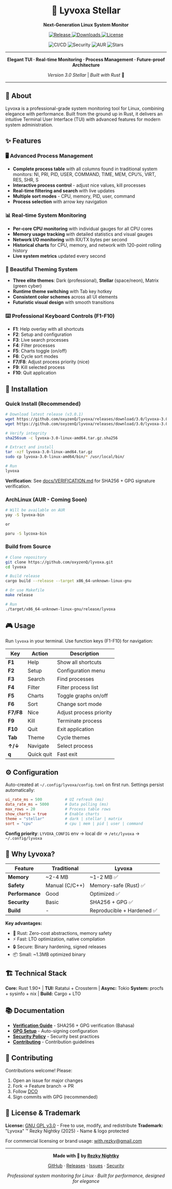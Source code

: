 <div align="center">

# 🌟 Lyvoxa Stellar
**Next-Generation Linux System Monitor**

<p>
  <a href="https://github.com/oxyzenQ/lyvoxa/releases/latest">
    <img src="https://img.shields.io/github/v/release/oxyzenQ/lyvoxa?style=flat&logo=starship&logoColor=white&color=8B5CF6&labelColor=1E1B4B" alt="Release"/>
  </a>
  <a href="https://github.com/oxyzenQ/lyvoxa/releases">
    <img src="https://img.shields.io/github/downloads/oxyzenQ/lyvoxa/total?style=flat&logo=download&logoColor=white&color=10B981&labelColor=065F46" alt="Downloads"/>
  </a>
  <a href="LICENSE">
    <img src="https://img.shields.io/badge/License-GPLv3-EC4899?style=flat&logo=gnu&logoColor=white&labelColor=831843" alt="License"/>
  </a>
</p>

<p>
  <img src="https://img.shields.io/github/actions/workflow/status/oxyzenQ/lyvoxa/ci.yml?style=flat&logo=githubactions&logoColor=white&label=CI%2FCD&labelColor=1E293B" alt="CI/CD"/>
  <img src="https://img.shields.io/badge/Security-Verified-06B6D4?style=flat&logo=security&logoColor=white&labelColor=164E63" alt="Security"/>
  <img src="https://img.shields.io/aur/version/lyvoxa-bin?style=flat&logo=archlinux&logoColor=white&label=AUR&color=1793D1&labelColor=0C4A6E" alt="AUR"/>
  <img src="https://img.shields.io/github/stars/oxyzenQ/lyvoxa?style=flat&logo=github&logoColor=white&color=F59E0B&labelColor=78350F" alt="Stars"/>
</p>

---

**Elegant TUI · Real-time Monitoring · Process Management · Future-proof Architecture**

*Version 3.0 Stellar* | *Built with Rust* 🦀

</div>

---

## 📖 About

Lyvoxa is a professional-grade system monitoring tool for Linux, combining elegance with performance. Built from the ground up in Rust, it delivers an intuitive Terminal User Interface (TUI) with advanced features for modern system administration.

## ✨ Features

### 🖥️ **Advanced Process Management**

- **Complete process table** with all columns found in traditional system monitors: NI, PRI, PID, USER, COMMAND, TIME, MEM, CPU%, VIRT, RES, SHR, S
- **Interactive process control** - adjust nice values, kill processes
- **Real-time filtering and search** with live updates
- **Multiple sort modes** - CPU, memory, PID, user, command
- **Process selection** with arrow key navigation

### 📊 **Real-time System Monitoring**

- **Per-core CPU monitoring** with individual gauges for all CPU cores
- **Memory usage tracking** with detailed statistics and visual gauges
- **Network I/O monitoring** with RX/TX bytes per second
- **Historical charts** for CPU, memory, and network with 120-point rolling history
- **Live system metrics** updated every second

### 🎨 **Beautiful Theming System**

- **Three elite themes**: Dark (professional), **Stellar** (space/neon), Matrix (green cyber)
- **Runtime theme switching** with Tab key hotkey
- **Consistent color schemes** across all UI elements
- **Futuristic visual design** with smooth transitions

### ⌨️ **Professional Keyboard Controls (F1-F10)**

- **F1**: Help overlay with all shortcuts
- **F2**: Setup and configuration
- **F3**: Live search processes
- **F4**: Filter processes
- **F5**: Charts toggle (on/off)
- **F6**: Cycle sort modes
- **F7/F8**: Adjust process priority (nice)
- **F9**: Kill selected process
- **F10**: Quit application

## 🚀 Installation

### Quick Install (Recommended)

```bash
# Download latest release (v3.0.1)
wget https://github.com/oxyzenQ/lyvoxa/releases/download/3.0/lyvoxa-3.0-linux-amd64.tar.gz
wget https://github.com/oxyzenQ/lyvoxa/releases/download/3.0/lyvoxa-3.0-linux-amd64.tar.gz.sha256

# Verify integrity
sha256sum -c lyvoxa-3.0-linux-amd64.tar.gz.sha256

# Extract and install
tar -xzf lyvoxa-3.0-linux-amd64.tar.gz
sudo cp lyvoxa-3.0-linux-amd64/bin/* /usr/local/bin/

# Run
lyvoxa
```

**Verification**: See [docs/VERIFICATION.md](docs/VERIFICATION.md) for SHA256 + GPG signature verification.

### ArchLinux (AUR - Coming Soon)

```bash
# Will be available on AUR
yay -S lyvoxa-bin

or

paru -S lycoxa-bin
```

### Build from Source

```bash
# Clone repository
git clone https://github.com/oxyzenQ/lyvoxa.git
cd lyvoxa

# Build release
cargo build --release --target x86_64-unknown-linux-gnu

# Or use Makefile
make release

# Run
./target/x86_64-unknown-linux-gnu/release/lyvoxa
```

## 🎮 Usage

Run `lyvoxa` in your terminal. Use function keys (F1-F10) for navigation:

| Key | Action | Description |
|-----|--------|-------------|
| **F1** | Help | Show all shortcuts |
| **F2** | Setup | Configuration menu |
| **F3** | Search | Find processes |
| **F4** | Filter | Filter process list |
| **F5** | Charts | Toggle graphs on/off |
| **F6** | Sort | Change sort mode |
| **F7/F8** | Nice | Adjust process priority |
| **F9** | Kill | Terminate process |
| **F10** | Quit | Exit application |
| **Tab** | Theme | Cycle themes |
| **↑/↓** | Navigate | Select process |
| **q** | Quick quit | Fast exit |

## ⚙️ Configuration

Auto-created at `~/.config/lyvoxa/config.toml` on first run. Settings persist automatically:

```toml
ui_rate_ms = 500          # UI refresh (ms)
data_rate_ms = 5000       # Data polling (ms)
max_rows = 20             # Process table rows
show_charts = true        # Enable charts
theme = "stellar"         # dark | stellar | matrix
sort = "cpu"              # cpu | mem | pid | user | command
```

**Config priority**: `LYVOXA_CONFIG` env → local dir → `/etc/lyvoxa` → `~/.config/lyvoxa`

## 🎯 Why Lyvoxa?

| Feature | Traditional | Lyvoxa |
|---------|-------------|--------|
| **Memory** | ~2-4 MB | ~1-2 MB ✅ |
| **Safety** | Manual (C/C++) | Memory-safe (Rust) ✅ |
| **Performance** | Good | Optimized ✅ |
| **Security** | Basic | SHA256 + GPG ✅ |
| **Build** | - | Reproducible + Hardened ✅ |

**Key advantages:**
- 🦀 Rust: Zero-cost abstractions, memory safety
- ⚡ Fast: LTO optimization, native compilation
- 🔒 Secure: Binary hardening, signed releases
- 📦 Small: ~1.3MB optimized binary

## 🏗️ Technical Stack

**Core:** Rust 1.90+ | **TUI:** Ratatui + Crossterm | **Async:** Tokio
**System:** procfs + sysinfo + nix | **Build:** Cargo + LTO

## 📚 Documentation

- **[Verification Guide](docs/VERIFICATION.md)** - SHA256 + GPG verification (Bahasa)
- **[GPG Setup](docs/GITHUB_GPG_SETUP.md)** - Auto-signing configuration
- **[Security Policy](docs/SECURITY.md)** - Security best practices
- **[Contributing](docs/CONTRIBUTING.md)** - Contribution guidelines

## 🤝 Contributing

Contributions welcome! Please:
1. Open an issue for major changes
2. Fork → Feature branch → PR
3. Follow [DCO](docs/CONTRIBUTING.md#developer-certificate-of-origin-dco)
4. Sign commits with GPG (recommended)

## 📄 License & Trademark

**License:** [GNU GPL v3.0](LICENSE) - Free to use, modify, and redistribute
**Trademark:** "Lyvoxa" ™ Rezky Nightky (2025) - Name & logo protected

For commercial licensing or brand usage: [with.rezky@gmail.com](mailto:with.rezky@gmail.com)

---

<div align="center">

**Made with 🦀 by [Rezky Nightky](https://github.com/oxyzenQ)**

[GitHub](https://github.com/oxyzenQ/lyvoxa) · [Releases](https://github.com/oxyzenQ/lyvoxa/releases) · [Issues](https://github.com/oxyzenQ/lyvoxa/issues) · [Security](docs/SECURITY.md)

*Professional system monitoring for Linux · Built for performance, designed for elegance*

</div>
